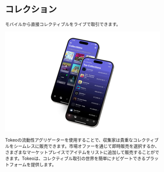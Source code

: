 # **コレクション**

モバイルから直接コレクティブルをライブで取引できます。

![](./images/3.jpg)

Tokeoの流動性アグリゲーターを使用することで、収集家は貴重なコレクティブルをシームレスに販売できます。市場オファーを通じて即時販売を選択するか、さまざまなマーケットプレイスでアイテムをリストに追加して販売することができます。Tokeoは、コレクティブル取引の世界を簡単にナビゲートできるプラットフォームを提供します。


